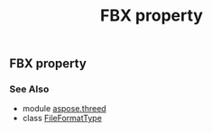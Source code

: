 ﻿---
title: FBX property
second_title: Aspose.3D for Python via .NET API References
description: 
type: docs
weight: 100
url: /python-net/aspose.threed/fileformattype/fbx/
is_root: false
---

## FBX property


### See Also
* module [aspose.threed](../../)
* class [FileFormatType](/3d/python-net/aspose.threed/fileformattype)
